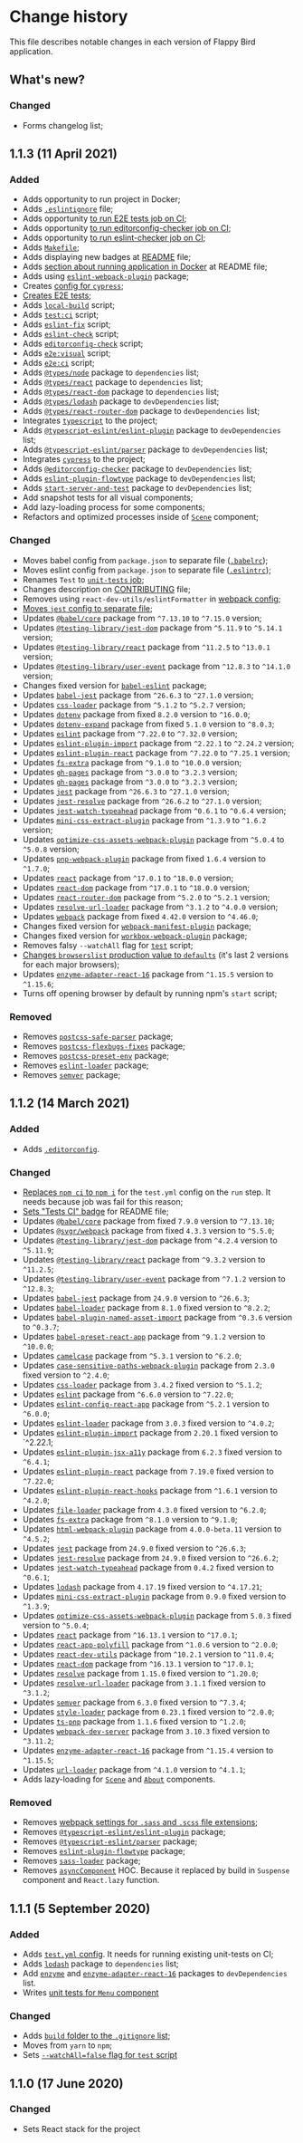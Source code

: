 # Change history

This file describes notable changes in each version of Flappy Bird application.

## What's new?
### Changed
* Forms changelog list;

## 1.1.3 (11 April 2021)
### Added
* Adds opportunity to run project in Docker;
* Adds [`.eslintignore`](https://github.com/corocoto/flappy-bird/blob/bb6e7d214eaee3bb90c88c3aa5ed0bb229e336fa/.eslintignore) file;
* Adds opportunity [to run E2E tests job on CI](https://github.com/corocoto/flappy-bird/blob/bb6e7d214eaee3bb90c88c3aa5ed0bb229e336fa/.github/workflows/e2e-tests.yml);
* Adds opportunity [to run editorconfig-checker job on CI](https://github.com/corocoto/flappy-bird/blob/bb6e7d214eaee3bb90c88c3aa5ed0bb229e336fa/.github/workflows/editorconfig.yml);
* Adds opportunity [to run eslint-checker job on CI](https://github.com/corocoto/flappy-bird/blob/bb6e7d214eaee3bb90c88c3aa5ed0bb229e336fa/.github/workflows/eslint.yml);
* Adds [`Makefile`](https://github.com/corocoto/flappy-bird/blob/bb6e7d214eaee3bb90c88c3aa5ed0bb229e336fa/Makefile);
* Adds displaying new badges at [README](https://github.com/corocoto/flappy-bird/blob/bb6e7d214eaee3bb90c88c3aa5ed0bb229e336fa/README.md) file;
* Adds [section about running application in Docker](https://github.com/corocoto/flappy-bird/blob/bb6e7d214eaee3bb90c88c3aa5ed0bb229e336fa/README.md#docker) at README file;
* Adds using [`eslint-webpack-plugin`](https://www.npmjs.com/package/eslint-webpack-plugin) package;
* Creates [config for `cypress`](https://github.com/corocoto/flappy-bird/blob/bb6e7d214eaee3bb90c88c3aa5ed0bb229e336fa/cypress.json);
* [Creates E2E tests](https://github.com/corocoto/flappy-bird/blob/bb6e7d214eaee3bb90c88c3aa5ed0bb229e336fa/cypress/integration/flappy-bird.spec.js);
* Adds [`local-build`](https://github.com/corocoto/flappy-bird/blob/bb6e7d214eaee3bb90c88c3aa5ed0bb229e336fa/package.json#L25) script;
* Adds [`test:ci`](https://github.com/corocoto/flappy-bird/blob/bb6e7d214eaee3bb90c88c3aa5ed0bb229e336fa/package.json#L27) script;
* Adds [`eslint-fix`](https://github.com/corocoto/flappy-bird/blob/bb6e7d214eaee3bb90c88c3aa5ed0bb229e336fa/package.json#L30) script;
* Adds [`eslint-check`](https://github.com/corocoto/flappy-bird/blob/bb6e7d214eaee3bb90c88c3aa5ed0bb229e336fa/package.json#L31) script;
* Adds [`editorconfig-check`](https://github.com/corocoto/flappy-bird/blob/bb6e7d214eaee3bb90c88c3aa5ed0bb229e336fa/package.json#L32) script;
* Adds [`e2e:visual`](https://github.com/corocoto/flappy-bird/blob/bb6e7d214eaee3bb90c88c3aa5ed0bb229e336fa/package.json#L33) script;
* Adds [`e2e:ci`](https://github.com/corocoto/flappy-bird/blob/bb6e7d214eaee3bb90c88c3aa5ed0bb229e336fa/package.json#L34) script;
* Adds [`@types/node`](https://www.npmjs.com/package/@types/node) package to `dependencies` list;
* Adds [`@types/react`](https://www.npmjs.com/package/@types/react) package to `dependencies` list;
* Adds [`@types/react-dom`](https://www.npmjs.com/package/@types/react-dom) package to `dependencies` list;
* Adds [`@types/lodash`](https://www.npmjs.com/package/@types/lodash) package to `devDependencies` list;
* Adds [`@types/react-router-dom`](https://www.npmjs.com/package/@types/react-router-dom) package to `devDependencies` list;
* Integrates [`typescript`](https://www.npmjs.com/package/typescript) to the project;
* Adds [`@typescript-eslint/eslint-plugin`](https://www.npmjs.com/package/@typescript-eslint/eslint-plugin) package to `devDependencies` list;
* Adds [`@typescript-eslint/parser`](https://www.npmjs.com/package/@typescript-eslint/parser) package to `devDependencies` list;
* Integrates [`cypress`](https://www.npmjs.com/package/cypress)  to the project;
* Adds [`@editorconfig-checker`](https://www.npmjs.com/package/editorconfig-checker) package to `devDependencies` list;
* Adds [`eslint-plugin-flowtype`](https://www.npmjs.com/package/eslint-plugin-flowtype) package to `devDependencies` list;
* Adds [`start-server-and-test`](https://www.npmjs.com/package/start-server-and-test) package to `devDependencies` list;
* Add snapshot tests for all visual components;
* Add lazy-loading process for some components;
* Refactors and optimized processes inside of [`Scene`](https://github.com/corocoto/flappy-bird/blob/bb6e7d214eaee3bb90c88c3aa5ed0bb229e336fa/src/containers/Menu/Scene/Scene.tsx) component;

### Changed
* Moves babel config from `package.json` to separate file ([`.babelrc`](https://github.com/corocoto/flappy-bird/blob/bb6e7d214eaee3bb90c88c3aa5ed0bb229e336fa/.babelrc));
* Moves eslint config from `package.json` to separate file ([`.eslintrc`](https://github.com/corocoto/flappy-bird/blob/bb6e7d214eaee3bb90c88c3aa5ed0bb229e336fa/.eslintrc));
* Renames `Test` to [`unit-tests` job](https://github.com/corocoto/flappy-bird/blob/bb6e7d214eaee3bb90c88c3aa5ed0bb229e336fa/.github/workflows/unit-tests.yml);
* Changes description on [CONTRIBUTING](https://github.com/corocoto/flappy-bird/blob/bb6e7d214eaee3bb90c88c3aa5ed0bb229e336fa/CONTRIBUTING.md) file;
* Removes using `react-dev-utils/eslintFormatter` in [webpack config](https://github.com/corocoto/flappy-bird/compare/v1.1.2...v1.1.3#diff-c49a22733230fd83e34ff3bc78014ee352ad46ce10c7c502dd2a7c3982adb0a5L334);
* [Moves `jest` config to separate file](https://github.com/corocoto/flappy-bird/blob/bb6e7d214eaee3bb90c88c3aa5ed0bb229e336fa/jest.config.js);
* Updates [`@babel/core`](https://www.npmjs.com/package/@babel/core) package from `^7.13.10` to `^7.15.0` version;
* Updates [`@testing-library/jest-dom`](https://www.npmjs.com/package/@testing-library/jest-dom) package from `^5.11.9` to `^5.14.1` version;
* Updates [`@testing-library/react`](https://www.npmjs.com/package/@testing-library/react) package from `^11.2.5` to `^13.0.1` version;
* Updates [`@testing-library/user-event`](https://www.npmjs.com/package/@testing-library/user-event) package from `^12.8.3` to `^14.1.0` version;
* Changes fixed version for [`babel-eslint`](https://www.npmjs.com/package/babel-eslint) package;
* Updates [`babel-jest`](https://www.npmjs.com/package/babel-jest) package from `^26.6.3` to `^27.1.0` version;
* Updates [`css-loader`](https://www.npmjs.com/package/css-loader) package from `^5.1.2` to `^5.2.7` version;
* Updates [`dotenv`](https://www.npmjs.com/package/dotenv) package from fixed `8.2.0` version to `^16.0.0`;
* Updates [`dotenv-expand`](https://www.npmjs.com/package/dotenv-expand) package from fixed `5.1.0` version to `^8.0.3`;
* Updates [`eslint`](https://www.npmjs.com/package/eslint) package from `^7.22.0` to `^7.32.0` version;
* Updates [`eslint-plugin-import`](https://www.npmjs.com/package/eslint-plugin-import) package from `^2.22.1` to `^2.24.2` version;
* Updates [`eslint-plugin-react`](https://www.npmjs.com/package/eslint-plugin-react) package from `^7.22.0` to `^7.25.1` version;
* Updates [`fs-extra`](https://www.npmjs.com/package/fs-extra) package from `^9.1.0` to `^10.0.0` version;
* Updates [`gh-pages`](https://www.npmjs.com/package/fs-extra) package from `^3.0.0` to `^3.2.3` version;
* Updates [`gh-pages`](https://www.npmjs.com/package/fs-extra) package from `^3.0.0` to `^3.2.3` version;
* Updates [`jest`](https://www.npmjs.com/package/jest) package from `^26.6.3` to `^27.1.0` version;
* Updates [`jest-resolve`](https://www.npmjs.com/package/jest-resolve) package from `^26.6.2` to `^27.1.0` version;
* Updates [`jest-watch-typeahead`](https://www.npmjs.com/package/jest-watch-typeahead) package from `^0.6.1` to `^0.6.4` version;
* Updates [`mini-css-extract-plugin`](https://www.npmjs.com/package/mini-css-extract-plugin) package from `^1.3.9` to `^1.6.2` version;
* Updates [`optimize-css-assets-webpack-plugin`](https://www.npmjs.com/package/optimize-css-assets-webpack-plugin) package from `^5.0.4` to `^5.0.8` version;
* Updates [`pnp-webpack-plugin`](https://www.npmjs.com/package/pnp-webpack-plugin) package from fixed `1.6.4` version to `^1.7.0`;
* Updates [`react`](https://www.npmjs.com/package/react) package from `^17.0.1` to `^18.0.0` version;
* Updates [`react-dom`](https://www.npmjs.com/package/react-dom) package from `^17.0.1` to `^18.0.0` version;
* Updates [`react-router-dom`](https://www.npmjs.com/package/react-router-dom) package from `^5.2.0` to `^5.2.1` version;
* Updates [`resolve-url-loader`](https://www.npmjs.com/package/resolve-url-loader) package from `^3.1.2` to `^4.0.0` version;
* Updates [`webpack`](https://www.npmjs.com/package/webpack) package from fixed `4.42.0` version to `^4.46.0`;
* Changes fixed version for [`webpack-manifest-plugin`](https://www.npmjs.com/package/webpack-manifest-plugin) package;
* Changes fixed version for [`workbox-webpack-plugin`](https://www.npmjs.com/package/workbox-webpack-plugin) package;
* Removes falsy `--watchAll` flag for [`test`](https://github.com/corocoto/flappy-bird/blob/bb6e7d214eaee3bb90c88c3aa5ed0bb229e336fa/package.json#L26) script;
* [Changes `browserslist` production value to `defaults`](https://github.com/corocoto/flappy-bird/blob/bb6e7d214eaee3bb90c88c3aa5ed0bb229e336fa/package.json#L37) (it's last 2 versions for each major browsers);
* Updates [`enzyme-adapter-react-16`](https://www.npmjs.com/package/webpack) package from `^1.15.5` version to `^1.15.6`;
* Turns off opening browser by default by running npm's `start` script;

### Removed
* Removes [`postcss-safe-parser`](https://www.npmjs.com/package/postcss-safe-parser) package;
* Removes [`postcss-flexbugs-fixes`](https://www.npmjs.com/package/postcss-flexbugs-fixes) package;
* Removes [`postcss-preset-env`](https://www.npmjs.com/package/postcss-preset-env) package;
* Removes [`eslint-loader`](https://www.npmjs.com/package/eslint-loader) package;
* Removes [`semver`](https://www.npmjs.com/package/semver) package;

## 1.1.2 (14 March 2021)
### Added
* Adds [`.editorconfig`](https://github.com/corocoto/flappy-bird/blob/41d1aa00635860dd654cd41a11e29168c2319585/.editorconfig).

### Changed
* [Replaces `npm ci` to `npm i`](https://github.com/corocoto/flappy-bird/compare/v1.1.1...v1.1.2#diff-faff1af3d8ff408964a57b2e475f69a6b7c7b71c9978cccc8f471798caac2c88R20) for the `test.yml` config on the `run` step. It needs because job was fail for this reason;
* [Sets "Tests CI" badge](https://github.com/corocoto/flappy-bird/compare/v1.1.1...v1.1.2#diff-b335630551682c19a781afebcf4d07bf978fb1f8ac04c6bf87428ed5106870f5R3) for README file;
* Updates [`@babel/core`](https://www.npmjs.com/package/@babel/core) package from fixed `7.9.0` version to `^7.13.10`;
* Updates [`@svgr/webpack`](https://www.npmjs.com/package/@svgr/webpack) package from fixed `4.3.3` version to `^5.5.0`;
* Updates [`@testing-library/jest-dom`](https://www.npmjs.com/package/@testing-library/jest-dom) package from `^4.2.4` version to `^5.11.9`;
* Updates [`@testing-library/react`](https://www.npmjs.com/package/@testing-library/react) package from `^9.3.2` version to `^11.2.5`;
* Updates [`@testing-library/user-event`](https://www.npmjs.com/package/@testing-library/user-event) package from `^7.1.2` version to `^12.8.3`;
* Updates [`babel-jest`](https://www.npmjs.com/package/babel-jest) package from `24.9.0` version to `^26.6.3`;
* Updates [`babel-loader`](https://www.npmjs.com/package/babel-loader) package from `8.1.0` fixed version to `^8.2.2`;
* Updates [`babel-plugin-named-asset-import`](https://www.npmjs.com/package/babel-plugin-named-asset-import) package from `^0.3.6` version to `^0.3.7`;
* Updates [`babel-preset-react-app`](https://www.npmjs.com/package/babel-preset-react-app) package from `^9.1.2` version to `^10.0.0`;
* Updates [`camelcase`](https://www.npmjs.com/package/camelcase) package from `^5.3.1` version to `^6.2.0`;
* Updates [`case-sensitive-paths-webpack-plugin`](https://www.npmjs.com/package/case-sensitive-paths-webpack-plugin) package from `2.3.0` fixed version to `^2.4.0`;
* Updates [`css-loader`](https://www.npmjs.com/package/css-loader) package from `3.4.2` fixed version to `^5.1.2`;
* Updates [`eslint`](https://www.npmjs.com/package/eslint) package from `^6.6.0` version to `^7.22.0`;
* Updates [`eslint-config-react-app`](https://www.npmjs.com/package/eslint-config-react-app) package from `^5.2.1` version to `^6.0.0`;
* Updates [`eslint-loader`](https://www.npmjs.com/package/eslint-loader) package from `3.0.3` fixed version to `^4.0.2`;
* Updates [`eslint-plugin-import`](https://www.npmjs.com/package/eslint-plugin-import) package from `2.20.1` fixed version to `^2.22.1;
* Updates [`eslint-plugin-jsx-a11y`](https://www.npmjs.com/package/eslint-plugin-jsx-a11y) package from `6.2.3` fixed version to `^6.4.1`;
* Updates [`eslint-plugin-react`](https://www.npmjs.com/package/eslint-plugin-react) package from `7.19.0` fixed version to `^7.22.0`;
* Updates [`eslint-plugin-react-hooks`](https://www.npmjs.com/package/eslint-plugin-react-hooks) package from `^1.6.1` version to `^4.2.0`;
* Updates [`file-loader`](https://www.npmjs.com/package/file-loader) package from `4.3.0` fixed version to `^6.2.0`;
* Updates [`fs-extra`](https://www.npmjs.com/package/fs-extra) package from `^8.1.0` version to `^9.1.0`;
* Updates [`html-webpack-plugin`](https://www.npmjs.com/package/html-webpack-plugin) package from `4.0.0-beta.11` version to `^4.5.2`;
* Updates [`jest`](https://www.npmjs.com/package/jest) package from `24.9.0` fixed version to `^26.6.3`;
* Updates [`jest-resolve`](https://www.npmjs.com/package/jest-resolve) package from `24.9.0` fixed version to `^26.6.2`;
* Updates [`jest-watch-typeahead`](https://www.npmjs.com/package/jest-watch-typeahead) package from `0.4.2` fixed version to `^0.6.1`;
* Updates [`lodash`](https://www.npmjs.com/package/lodash) package from `4.17.19` fixed version to `^4.17.21`;
* Updates [`mini-css-extract-plugin`](https://www.npmjs.com/package/mini-css-extract-plugin) package from `0.9.0` fixed version to `^1.3.9`;
* Updates [`optimize-css-assets-webpack-plugin`](https://www.npmjs.com/package/optimize-css-assets-webpack-plugin) package from `5.0.3` fixed version to `^5.0.4`;
* Updates [`react`](https://www.npmjs.com/package/react) package from `^16.13.1` version to `^17.0.1`;
* Updates [`react-app-polyfill`](https://www.npmjs.com/package/react-app-polyfill) package from `^1.0.6` version to `^2.0.0`;
* Updates [`react-dev-utils`](https://www.npmjs.com/package/react-dev-utils) package from `^10.2.1` version to `^11.0.4`;
* Updates [`react-dom`](https://www.npmjs.com/package/react-dom) package from `^16.13.1` version to `^17.0.1`;
* Updates [`resolve`](https://www.npmjs.com/package/resolve) package from `1.15.0` fixed version to `^1.20.0`;
* Updates [`resolve-url-loader`](https://www.npmjs.com/package/resolve-url-loader) package from `3.1.1` fixed version to `^3.1.2`;
* Updates [`semver`](https://www.npmjs.com/package/semver) package from `6.3.0` fixed version to `^7.3.4`;
* Updates [`style-loader`](https://www.npmjs.com/package/style-loader) package from `0.23.1` fixed version to `^2.0.0`;
* Updates [`ts-pnp`](https://www.npmjs.com/package/ts-pnp) package from `1.1.6` fixed version to `^1.2.0`;
* Updates [`webpack-dev-server`](https://www.npmjs.com/package/webpack-dev-server) package from `3.10.3` fixed version to `^3.11.2`;
* Updates [`enzyme-adapter-react-16`](https://www.npmjs.com/package/enzyme-adapter-react-16) package from `^1.15.4` version to `^1.15.5`;
* Updates [`url-loader`](https://www.npmjs.com/package/url-loader) package from `^4.1.0` version to `^4.1.1`;
* Adds lazy-loading for [`Scene`](https://github.com/corocoto/flappy-bird/compare/v1.1.1...v1.1.2#diff-f69facdad0112011223c6d48f25b7acc2ae87a03ead94a5b5dac7eb08dbb80acR7) and [`About`](https://github.com/corocoto/flappy-bird/compare/v1.1.1...v1.1.2#diff-f69facdad0112011223c6d48f25b7acc2ae87a03ead94a5b5dac7eb08dbb80acR12) components.

### Removed
* Removes [webpack settings for `.sass` and `.scss` file extensions](https://github.com/corocoto/flappy-bird/compare/v1.1.1...v1.1.2#diff-c49a22733230fd83e34ff3bc78014ee352ad46ce10c7c502dd2a7c3982adb0a5L454);
* Removes [`@typescript-eslint/eslint-plugin`](https://www.npmjs.com/package/@typescript-eslint/eslint-plugin) package;
* Removes [`@typescript-eslint/parser`](https://www.npmjs.com/package/@typescript-eslint/parser) package;
* Removes [`eslint-plugin-flowtype`](https://www.npmjs.com/package/eslint-plugin-flowtype) package;
* Removes [`sass-loader`](https://www.npmjs.com/package/sass-loader) package;
* Removes [`asyncComponent`](https://github.com/corocoto/flappy-bird/compare/v1.1.1...v1.1.2#diff-0783279c3f0fa613876cc3b1ec3061b118e7570d783358b904c89bcbfbd40888L3) HOC. Because it replaced by build in `Suspense` component and `React.lazy` function.

## 1.1.1 (5 September 2020)
### Added
* Adds [`test.yml` config](https://github.com/corocoto/flappy-bird/blob/eb8464395aa91a4781fa154bea75f4e296e8d586/.github/workflows/test.yml). It needs for running existing unit-tests on CI;
* Adds [`lodash`](https://lodash.com/) package to `dependencies` list;
* Add [`enzyme`](https://www.npmjs.com/package/enzyme) and [`enzyme-adapter-react-16`](https://www.npmjs.com/package/enzyme-adapter-react-16) packages to `devDependencies` list. 
* Writes [unit tests for `Menu` component](https://github.com/corocoto/flappy-bird/blob/eb8464395aa91a4781fa154bea75f4e296e8d586/src/containers/Menu/Menu.test.js)

### Changed
* Adds [`build` folder to the `.gitignore` list](https://github.com/corocoto/flappy-bird/blob/eb8464395aa91a4781fa154bea75f4e296e8d586/.gitignore#L7);
* Moves from `yarn` to `npm`;
* Sets [`--watchAll=false` flag for `test` script](https://github.com/corocoto/flappy-bird/blob/eb8464395aa91a4781fa154bea75f4e296e8d586/package.json#L86)

## 1.1.0 (17 June 2020)
### Changed
* Sets React stack for the project

